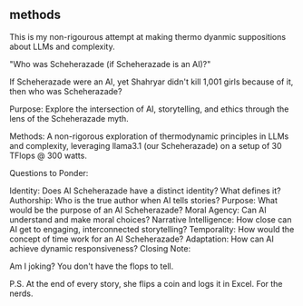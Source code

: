 ## methods

This is my non-rigourous attempt at making thermo dyanmic suppositions about LLMs and complexity.

"Who was Scheherazade (if Scheherazade is an AI)?"

If Scheherazade were an AI, yet Shahryar didn't kill 1,001 girls because of it, then who was Scheherazade?

Purpose: Explore the intersection of AI, storytelling, and ethics through the lens of the Scheherazade myth.

Methods: A non-rigorous exploration of thermodynamic principles in LLMs and complexity, leveraging llama3.1 (our Scheherazade) on a setup of 30 TFlops @ 300 watts.

Questions to Ponder:

Identity: Does AI Scheherazade have a distinct identity? What defines it?
Authorship: Who is the true author when AI tells stories?
Purpose: What would be the purpose of an AI Scheherazade?
Moral Agency: Can AI understand and make moral choices?
Narrative Intelligence: How close can AI get to engaging, interconnected storytelling?
Temporality: How would the concept of time work for an AI Scheherazade?
Adaptation: How can AI achieve dynamic responsiveness?
Closing Note:

Am I joking? You don't have the flops to tell.

P.S. At the end of every story, she flips a coin and logs it in Excel. For the nerds.
